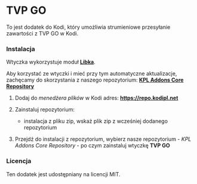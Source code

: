 # TVP GO

To jest dodatek do Kodi, który umożliwia strumieniowe przesyłanie zawartości z TVP GO w Kodi.


### Instalacja

Wtyczka wykorzystuje moduł **[Libka](https://github.com/libka-pl/libka)**.


Aby korzystać ze wtyczki i mieć przy tym automatyczne aktualizacje, zachęcamy do skorzystania z naszego repozytorium: **[KPL Addons Core Repository](https://repo.kodipl.net)**

1. Dodaj do *menedżera plików* w Kodi adres: **https://repo.kodipl.net**

2. Zainstaluj repozytorium:

    - instalacja z pliku zip, wskaż plik zip z wcześniej dodanego repozytorium

3. Przejdź do instalacji z repozytorium, wybierz nasze repozytorium - *KPL Addons Core Repository* - po czym zainstaluj wtyczkę **TVP GO**


### Licencja

Ten dodatek jest udostępniany na licencji MIT.
